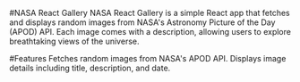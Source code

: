 #NASA React Gallery
NASA React Gallery is a simple React app that fetches and displays random images from NASA's Astronomy Picture of the Day (APOD) API. Each image comes with a description, allowing users to explore breathtaking views of the universe.

#Features
Fetches random images from NASA's APOD API.
Displays image details including title, description, and date.
